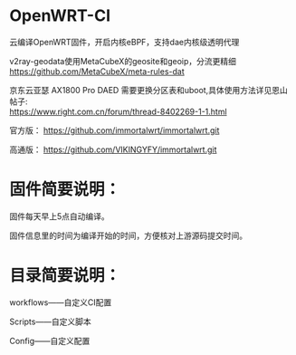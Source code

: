 # OpenWRT-CI
云编译OpenWRT固件，开启内核eBPF，支持dae内核级透明代理  

v2ray-geodata使用MetaCubeX的geosite和geoip，分流更精细  
https://github.com/MetaCubeX/meta-rules-dat  

京东云亚瑟 AX1800 Pro DAED 需要更换分区表和uboot,具体使用方法详见恩山帖子:  
https://www.right.com.cn/forum/thread-8402269-1-1.html 

官方版：
https://github.com/immortalwrt/immortalwrt.git

高通版：
https://github.com/VIKINGYFY/immortalwrt.git

# 固件简要说明：

固件每天早上5点自动编译。

固件信息里的时间为编译开始的时间，方便核对上游源码提交时间。


# 目录简要说明：

workflows——自定义CI配置

Scripts——自定义脚本

Config——自定义配置


